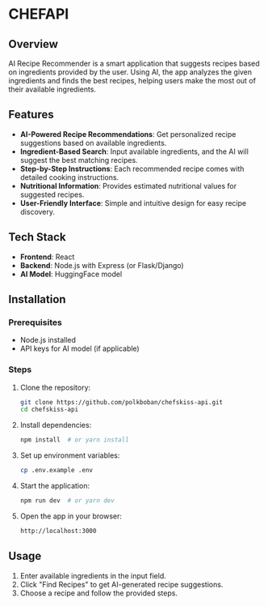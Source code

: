 # CHEFAPI

## Overview
AI Recipe Recommender is a smart application that suggests recipes based on ingredients provided by the user. Using AI, the app analyzes the given ingredients and finds the best recipes, helping users make the most out of their available ingredients.

## Features
- **AI-Powered Recipe Recommendations**: Get personalized recipe suggestions based on available ingredients.
- **Ingredient-Based Search**: Input available ingredients, and the AI will suggest the best matching recipes.
- **Step-by-Step Instructions**: Each recommended recipe comes with detailed cooking instructions.
- **Nutritional Information**: Provides estimated nutritional values for suggested recipes.
- **User-Friendly Interface**: Simple and intuitive design for easy recipe discovery.

## Tech Stack
- **Frontend**: React 
- **Backend**: Node.js with Express (or Flask/Django)
- **AI Model**: HuggingFace model

## Installation
### Prerequisites
- Node.js installed
- API keys for AI model (if applicable)

### Steps
1. Clone the repository:
   ```sh
   git clone https://github.com/polkboban/chefskiss-api.git
   cd chefskiss-api
   ```
2. Install dependencies:
   ```sh
   npm install  # or yarn install
   ```
3. Set up environment variables:
   ```sh
   cp .env.example .env
   ```
4. Start the application:
   ```sh
   npm run dev  # or yarn dev
   ```
5. Open the app in your browser:
   ```sh
   http://localhost:3000
   ```

## Usage
1. Enter available ingredients in the input field.
2. Click "Find Recipes" to get AI-generated recipe suggestions.
3. Choose a recipe and follow the provided steps.



